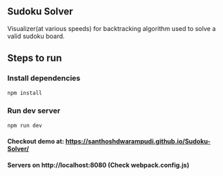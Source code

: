 ## Sudoku Solver


Visualizer(at various speeds) for backtracking algorithm used to solve a valid sudoku board.

## Steps to run

### Install dependencies
```bash
npm install
```
### Run dev server
```bash
npm run dev
```

#### Checkout demo at: https://santhoshdwarampudi.github.io/Sudoku-Solver/
#### Servers on http://localhost:8080 (Check webpack.config.js)

